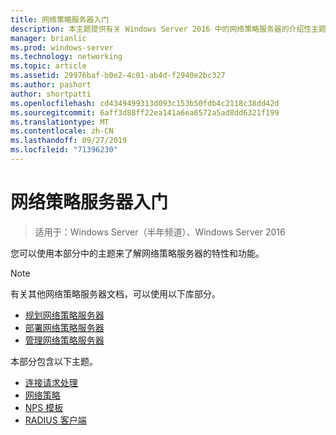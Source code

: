 ```yaml
---
title: 网络策略服务器入门
description: 本主题提供有关 Windows Server 2016 中的网络策略服务器的介绍性主题的链接，并包含指向有关 NPS 的其他指南的链接。
manager: brianlic
ms.prod: windows-server
ms.technology: networking
ms.topic: article
ms.assetid: 29976baf-b0e2-4c01-ab4d-f2940e2bc327
ms.author: pashort
author: shortpatti
ms.openlocfilehash: cd4349499313d093c153b50fdb4c2118c38dd42d
ms.sourcegitcommit: 6aff3d88ff22ea141a6ea6572a5ad8dd6321f199
ms.translationtype: MT
ms.contentlocale: zh-CN
ms.lasthandoff: 09/27/2019
ms.locfileid: "71396230"
---
```

# <a name="getting-started-with-network-policy-server"></a>网络策略服务器入门

>适用于：Windows Server（半年频道）、Windows Server 2016

您可以使用本部分中的主题来了解网络策略服务器的特性和功能。  
  
>[!NOTE]
>有关其他网络策略服务器文档，可以使用以下库部分。  
>- [规划网络策略服务器](nps-plan-top.md)
>- [部署网络策略服务器](nps-deploy.md)
>- [管理网络策略服务器](nps-manage-top.md)
  
  
本部分包含以下主题。
  
- [连接请求处理](nps-crp-top.md)
- [网络策略](nps-np-overview.md)
- [NPS 模板](nps-templates.md)
- [RADIUS 客户端](nps-radius-clients.md)

